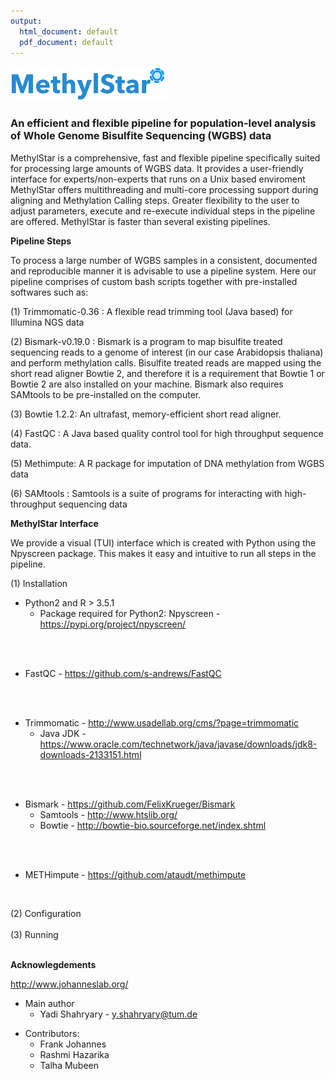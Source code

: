 ```yaml
---
output:
  html_document: default
  pdf_document: default
---
```

<img src="MethylStar_logo.png" alt="drawing" width="250"/>

### An efficient and flexible pipeline for population-level analysis of Whole Genome Bisulfite Sequencing (WGBS) data

MethylStar is a comprehensive, fast and flexible pipeline specifically suited for processing large amounts of WGBS data. It provides a user-friendly interface for experts/non-experts that runs on a Unix based enviroment MethylStar offers multithreading and multi-core processing support during aligning and Methylation Calling steps. Greater flexibility to the user to adjust parameters, execute and re-execute individual steps in the pipeline are offered. MethylStar is faster than several existing pipelines.


**Pipeline Steps**

To process a large number of WGBS samples in a consistent, documented and reproducible manner it is advisable to use a pipeline system. Here our pipeline comprises of custom bash scripts together with pre-installed softwares such as:

(1) Trimmomatic-0.36 : A flexible read trimming tool (Java based) for Illumina NGS data

(2) Bismark-v0.19.0 : Bismark is a program to map bisulfite treated sequencing reads to a genome of interest (in our case Arabidopsis thaliana) and perform methylation calls. Bisulfite treated reads are mapped using the short read aligner Bowtie 2, and  therefore it  is  a  requirement  that  Bowtie 1 or  Bowtie  2 are also installed on your machine. Bismark also requires SAMtools to be pre-installed on the computer.

(3) Bowtie 1.2.2: An ultrafast, memory-efficient short read aligner.

(4) FastQC : A Java based quality control tool for high throughput sequence data.

(5) Methimpute: A R package for imputation of DNA methylation from WGBS data

(6) SAMtools : Samtools is a suite of programs for interacting with high-throughput sequencing data



**MethylStar Interface**

We provide a visual (TUI) interface which is created with Python using the Npyscreen package. This makes it easy and intuitive to run all steps in the pipeline.

(1) Installation
- Python2 and R > 3.5.1
    - Package required for Python2: Npyscreen - https://pypi.org/project/npyscreen/
<br />
<br />

- FastQC - https://github.com/s-andrews/FastQC
<br />
<br />

- Trimmomatic - http://www.usadellab.org/cms/?page=trimmomatic
    - Java JDK - https://www.oracle.com/technetwork/java/javase/downloads/jdk8-downloads-2133151.html
<br />
<br />

- Bismark - https://github.com/FelixKrueger/Bismark
    - Samtools - http://www.htslib.org/
    - Bowtie - http://bowtie-bio.sourceforge.net/index.shtml
<br />
<br />

- METHimpute - https://github.com/ataudt/methimpute

<br />

(2) Configuration
<br />
<br />
(3) Running
<br />
<br />

**Acknowlegdements**

http://www.johanneslab.org/

* Main author
    * Yadi Shahryary - y.shahryary@tum.de

- Contributors:
    - Frank Johannes
    - Rashmi Hazarika
    - Talha Mubeen